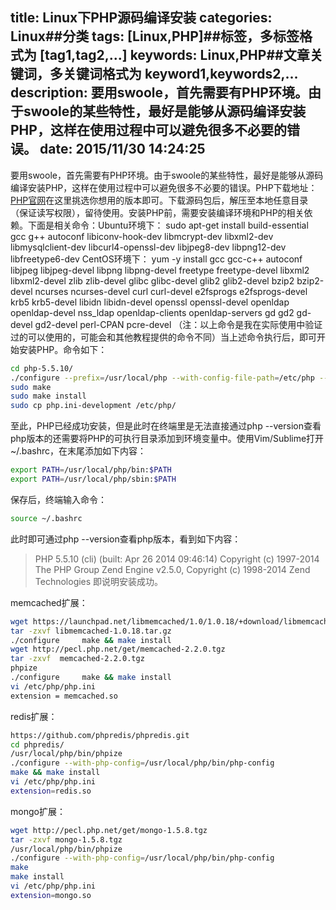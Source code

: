 title: Linux下PHP源码编译安装
categories: Linux##分类
tags: [Linux,PHP]##标签，多标签格式为 [tag1,tag2,...]
keywords: Linux,PHP##文章关键词，多关键词格式为 keyword1,keywords2,...
description: 要用swoole，首先需要有PHP环境。由于swoole的某些特性，最好是能够从源码编译安装PHP，这样在使用过程中可以避免很多不必要的错误。
date: 2015/11/30 14:24:25 
---
要用swoole，首先需要有PHP环境。由于swoole的某些特性，最好是能够从源码编译安装PHP，这样在使用过程中可以避免很多不必要的错误。PHP下载地址：[PHP官网](http://php.net/)在这里挑选你想用的版本即可。下载源码包后，解压至本地任意目录（保证读写权限），留待使用。安装PHP前，需要安装编译环境和PHP的相关依赖。下面是相关命令：Ubuntu环境下：
sudo apt-get install build-essential gcc g++ autoconf libiconv-hook-dev libmcrypt-dev libxml2-dev libmysqlclient-dev libcurl4-openssl-dev libjpeg8-dev libpng12-dev libfreetype6-dev
CentOS环境下：
yum -y install gcc gcc-c++ autoconf libjpeg libjpeg-devel libpng libpng-devel freetype freetype-devel libxml2 libxml2-devel zlib zlib-devel glibc glibc-devel glib2 glib2-devel bzip2 bzip2-devel ncurses ncurses-devel curl curl-devel e2fsprogs e2fsprogs-devel krb5 krb5-devel libidn libidn-devel openssl openssl-devel openldap openldap-devel nss_ldap openldap-clients openldap-servers gd gd2 gd-devel gd2-devel perl-CPAN pcre-devel
（注：以上命令是我在实际使用中验证过的可以使用的，可能会和其他教程提供的命令不同）当上述命令执行后，即可开始安装PHP。命令如下：
``` bash
cd php-5.5.10/
./configure --prefix=/usr/local/php --with-config-file-path=/etc/php --enable-fpm --enable-pcntl --enable-mysqlnd --enable-opcache --enable-sockets --enable-sysvmsg --enable-sysvsem  --enable-sysvshm --enable-shmop --enable-zip --enable-ftp --enable-soap --enable-xml --enable-mbstring --disable-rpath --disable-debug --disable-fileinfo --with-mysql=mysqlnd --with-mysqli=mysqlnd --with-pdo-mysql=mysqlnd --with-pcre-regex --with-iconv --with-zlib --with-mcrypt --with-gd --with-openssl --with-mhash --with-xmlrpc --with-curl --with-imap-ssl
sudo make
sudo make install
sudo cp php.ini-development /etc/php/
``` 
至此，PHP已经成功安装，但是此时在终端里是无法直接通过php --version查看php版本的还需要将PHP的可执行目录添加到环境变量中。使用Vim/Sublime打开~/.bashrc，在末尾添加如下内容：
``` bash
export PATH=/usr/local/php/bin:$PATH
export PATH=/usr/local/php/sbin:$PATH
``` 
保存后，终端输入命令：
``` bash
source ~/.bashrc
``` 
此时即可通过php --version查看php版本，看到如下内容：
>PHP 5.5.10 (cli) (built: Apr 26 2014 09:46:14) 
>Copyright (c) 1997-2014 The PHP Group
>Zend Engine v2.5.0, Copyright (c) 1998-2014 Zend Technologies
即说明安装成功。

<!--more-->


memcached扩展：
``` bash
wget https://launchpad.net/libmemcached/1.0/1.0.18/+download/libmemcached-1.0.18.tar.gz
tar -zxvf libmemcached-1.0.18.tar.gz 
./configure     make && make install
wget http://pecl.php.net/get/memcached-2.2.0.tgz
tar -zxvf  memcached-2.2.0.tgz
phpize
./configure     make && make install 
vi /etc/php/php.ini
extension = memcached.so
``` 

redis扩展：
``` bash
https://github.com/phpredis/phpredis.git
cd phpredis/
/usr/local/php/bin/phpize
./configure --with-php-config=/usr/local/php/bin/php-config
make && make install
vi /etc/php/php.ini
extension=redis.so
``` 



mongo扩展：
``` bash
wget http://pecl.php.net/get/mongo-1.5.8.tgz
tar -zxvf mongo-1.5.8.tgz 
/usr/local/php/bin/phpize
./configure --with-php-config=/usr/local/php/bin/php-config
make
make install
vi /etc/php/php.ini
extension=mongo.so
``` 